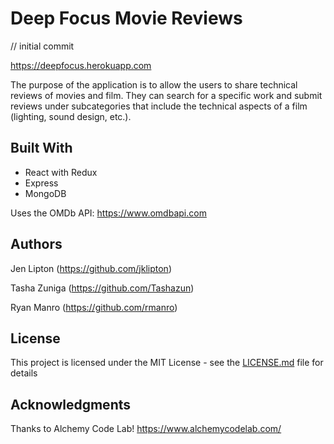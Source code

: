 # Deep Focus Movie Reviews

// initial commit

https://deepfocus.herokuapp.com

The purpose of the application is to allow the users to share technical reviews of movies and film. They can search for a specific work and submit reviews under subcategories that include the technical aspects of a film (lighting, sound design, etc.).

## Built With

* React with Redux
* Express
* MongoDB

Uses the OMDb API:
https://www.omdbapi.com 

## Authors

Jen Lipton
(https://github.com/jklipton)

Tasha Zuniga
(https://github.com/Tashazun)

Ryan Manro
(https://github.com/rmanro)

## License

This project is licensed under the MIT License - see the [LICENSE.md](LICENSE.md) file for details

## Acknowledgments

Thanks to Alchemy Code Lab!
https://www.alchemycodelab.com/
